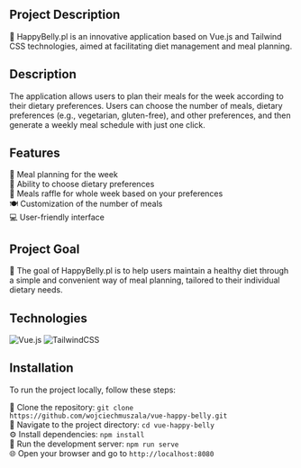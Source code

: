 
## Project Description
🍊 HappyBelly.pl is an innovative application based on Vue.js and Tailwind CSS technologies, aimed at facilitating diet management and meal planning.

## Description
The application allows users to plan their meals for the week according to their dietary preferences. Users can choose the number of meals, dietary preferences (e.g., vegetarian, gluten-free), and other preferences, and then generate a weekly meal schedule with just one click.

## Features
📅 Meal planning for the week<br>
🥦 Ability to choose dietary preferences<br>
🎲 Meals raffle for whole week based on your preferences<br>
🍽️ Customization of the number of meals<br>
💻 User-friendly interface

## Project Goal
🌟 The goal of HappyBelly.pl is to help users maintain a healthy diet through a simple and convenient way of meal planning, tailored to their individual dietary needs.

## Technologies
![Vue.js](https://img.shields.io/badge/vuejs-%2335495e.svg?style=for-the-badge&logo=vuedotjs&logoColor=%234FC08D)
![TailwindCSS](https://img.shields.io/badge/tailwindcss-%2338B2AC.svg?style=for-the-badge&logo=tailwind-css&logoColor=white)<br>

## Installation

To run the project locally, follow these steps:

🔄 Clone the repository: `git clone https://github.com/wojciechmuszala/vue-happy-belly.git`<br>
📁 Navigate to the project directory: `cd vue-happy-belly`<br>
⚙️ Install dependencies: `npm install`<br>
🚀 Run the development server: `npm run serve`<br>
🌐 Open your browser and go to `http://localhost:8080`<br>
